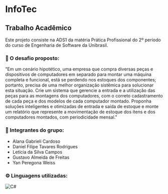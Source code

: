 # InfoTec
## Trabalho Acadêmico
Este projeto consiste na ADS1 da matéria Prática Profissional do 2º período do curso de Engenharia de Software da Unibrasil.

### :brain: O desafio proposto:
"Em um cenário hipotético, uma empresa que
compra diversas peças e dispositivos de
computadores em separado para montar uma
máquina completa e funcional, está se perdendo
nos estoques dos componentes; portanto, precisa
de uma melhor organização sistêmica para
solucionar esta situação.
Crie um sistema que gerencie a entrada e a
utilização das peças para as montagens dos
computadores, com o correto cadastramento de
cada peça e dos modelos de cada computador
montado. Proponha soluções inteligentes e
otimizadas de entrada e saída de estoque e monte
um relatório que represente a movimentação de
estoque dos itens e dos computadores montados,
com periodicidade mensal."

### :busts_in_silhouette: Integrantes do grupo:
- Alana Gabrieli Cardoso
- Daniel Filipe Tavares Rodrigues
- Letícia da Silva Campos
- Gustavo Almeida de Freitas
- Yan Peregona Weiss

### :gear: Linguagens utilizadas:
![C#](https://img.shields.io/badge/C%23-239120?style=for-the-badge&logo=c-sharp&logoColor=white)


